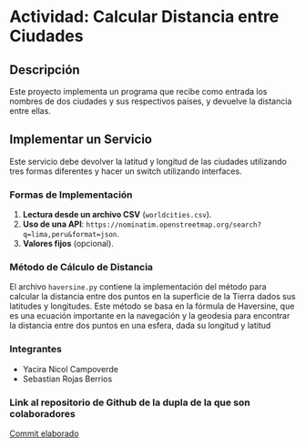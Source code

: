 # Actividad: Calcular Distancia entre Ciudades

## Descripción
Este proyecto implementa un programa que recibe como entrada los nombres de dos ciudades y sus respectivos países, y devuelve la distancia entre ellas.

## Implementar un Servicio
Este servicio debe devolver la latitud y longitud de las ciudades utilizando tres formas diferentes y hacer un switch utilizando interfaces.

### Formas de Implementación

1. **Lectura desde un archivo CSV** (`worldcities.csv`).
2. **Uso de una API**: `https://nominatim.openstreetmap.org/search?q=lima,peru&format=json`.
3. **Valores fijos** (opcional).

### Método de Cálculo de Distancia

El archivo `haversine.py` contiene la implementación del método para calcular la distancia entre dos puntos en la superficie de la Tierra dados sus latitudes y longitudes. Este método se basa en la fórmula de Haversine, que es una ecuación importante en la navegación y la geodesia para encontrar la distancia entre dos puntos en una esfera, dada su longitud y latitud

### Integrantes
- Yacira Nicol Campoverde
- Sebastian Rojas Berrios

### Link al repositorio de Github de la dupla de la que son colaboradores  
[Commit elaborado](https://www.ejemplo.com)


